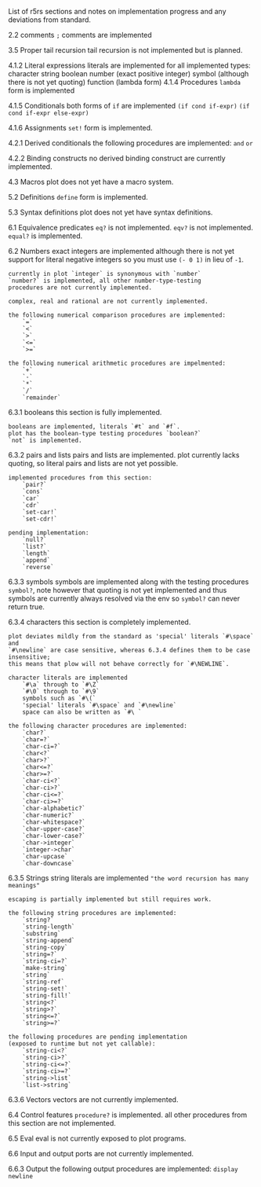 List of r5rs sections and notes on implementation progress and any deviations from standard.

2.2 comments
    `;` comments are implemented

3.5 Proper tail recursion
    tail recursion is not implemented but is planned.

4.1.2 Literal expressions
    literals are implemented for all implemented types:
        character
        string
        boolean
        number (exact positive integer)
        symbol (although there is not yet quoting)
        function (lambda form)
4.1.4 Procedures
    `lambda` form is implemented

4.1.5 Conditionals
    both forms of `if` are implemented
    `(if cond if-expr)`
    `(if cond if-expr else-expr)`

4.1.6 Assignments
    `set!` form is implemented.


4.2.1 Derived conditionals
    the following procedures are implemented:
        `and`
        `or`

4.2.2 Binding constructs
    no derived binding construct are currently implemented.

4.3 Macros
    plot does not yet have a macro system.

5.2 Definitions
    `define` form is implemented.

5.3 Syntax definitions
    plot does not yet have syntax definitions.

6.1 Equivalence predicates
    `eq?` is not implemented.
    `eqv?` is not implemented.
    `equal?` is implemented.

6.2 Numbers
    exact integers are implemented although
    there is not yet support for literal negative integers
    so you must use `(- 0 1)` in lieu of `-1`.

    currently in plot `integer` is synonymous with `number`
    `number?` is implemented, all other number-type-testing
    procedures are not currently implemented.

    complex, real and rational are not currently implemented.

    the following numerical comparison procedures are implemented:
        `=`
        `<`
        `>`
        `<=`
        `>=`

    the following numerical arithmetic procedures are impelmented:
        `+`
        `-`
        `*`
        `/`
        `remainder`

6.3.1 booleans
    this section is fully implemented.

    booleans are implemented, literals `#t` and `#f`.
    plot has the boolean-type testing procedures `boolean?`
    `not` is implemented.

6.3.2 pairs and lists
    pairs and lists are implemented.
    plot currently lacks quoting, so literal pairs and lists are not yet possible.

    implemented procedures from this section:
        `pair?`
        `cons`
        `car`
        `cdr`
        `set-car!`
        `set-cdr!`

    pending implementation:
        `null?`
        `list?`
        `length`
        `append`
        `reverse`

6.3.3 symbols
    symbols are implemented along with the testing procedures `symbol?`,
    note however that quoting is not yet implemented and thus symbols
    are currently always resolved via the env so `symbol?` can never return true.

6.3.4 characters
    this section is completely implemented.

    plot deviates mildly from the standard as 'special' literals `#\space` and
    `#\newline` are case sensitive, whereas 6.3.4 defines them to be case insensitive;
    this means that plow will not behave correctly for `#\NEWLINE`.

    character literals are implemented
        `#\a` through to `#\Z`
        `#\0` through to `#\9`
        symbols such as `#\(`
        'special' literals `#\space` and `#\newline`
        space can also be written as `#\ `

    the following character procedures are implemented:
        `char?`
        `char=?`
        `char-ci=?`
        `char<?`
        `char>?`
        `char<=?`
        `char>=?`
        `char-ci<?`
        `char-ci>?`
        `char-ci<=?`
        `char-ci>=?`
        `char-alphabetic?`
        `char-numeric?`
        `char-whitespace?`
        `char-upper-case?`
        `char-lower-case?`
        `char->integer`
        `integer->char`
        `char-upcase`
        `char-downcase`

6.3.5 Strings
    string literals are implemented
        `"the word recursion has many meanings"`

    escaping is partially implemented but still requires work.

    the following string procedures are implemented:
        `string?`
        `string-length`
        `substring`
        `string-append`
        `string-copy`
        `string=?`
        `string-ci=?`
        `make-string`
        `string`
        `string-ref`
        `string-set!`
        `string-fill!`
        `string<?`
        `string>?`
        `string<=?`
        `string>=?`

    the following procedures are pending implementation
    (exposed to runtime but not yet callable):
        `string-ci<?`
        `string-ci>?`
        `string-ci<=?`
        `string-ci>=?`
        `string->list`
        `list->string`

6.3.6 Vectors
    vectors are not currently implemented.

6.4 Control features
    `procedure?` is implemented.
    all other procedures from this section are not implemented.

6.5 Eval
    eval is not currently exposed to plot programs.

6.6 Input and output
    ports are not currently implemented.

6.6.3 Output
    the following output procedures are implemented:
        `display`
        `newline`

